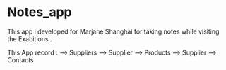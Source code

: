 # Notes_app


This app i developed for Marjane Shanghai for taking notes while visiting the Exabitions .

This App record : 
--> Suppliers 
--> Supplier --> Products 
--> Supplier --> Contacts 
